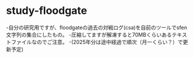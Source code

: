 # study-floodgate
-自分の研究用ですが、floodgateの過去の対戦ログ(csa)を自前のツールでsfen文字列の集合にしたもの。
-圧縮してますが解凍すると70MBくらいあるテキストファイルなのでご注意。
-(2025年分は途中経過で順次（月一くらい？）で更新予定)
